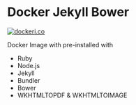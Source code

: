 # Docker Jekyll Bower

[![dockeri.co](http://dockeri.co/image/saiashirwadinformatia/jekyll-bower-wkhtml)](https://registry.hub.docker.com/u/saiashirwadinformatia/jekyll-bower-wkhtml/)

Docker Image with pre-installed with
 - Ruby
 - Node.js
 - Jekyll
 - Bundler
 - Bower
 - WKHTMLTOPDF & WKHTMLTOIMAGE
